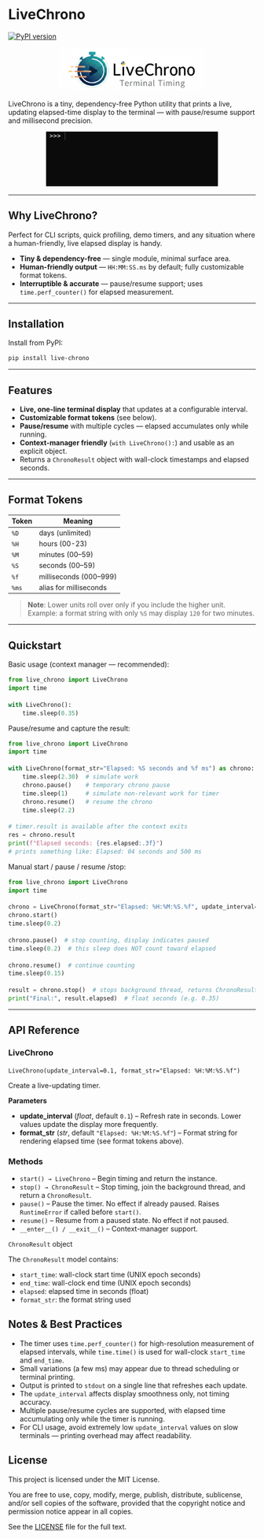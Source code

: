 # LiveChrono
[![PyPI version](https://img.shields.io/pypi/v/live-chrono.svg)](https://pypi.org/project/live-chrono/)

<p align="center">
    <img src="https://raw.githubusercontent.com/turonlab/LiveChrono/master/assets/logo-default.png" alt="LiveChrono logo" width="300" style="border-radius: 5px;">
</p>

LiveChrono is a tiny, dependency-free Python utility that prints a live, updating elapsed-time display to the terminal — with pause/resume support and millisecond precision.

<p align="center">
    <img src="https://raw.githubusercontent.com/turonlab/LiveChrono/master/assets/demo.gif" alt="Demo of LiveChrono in action" width="350">
</p>

---

## Why LiveChrono?

Perfect for CLI scripts, quick profiling, demo timers, and any situation where a human-friendly, live elapsed display is handy.

- **Tiny & dependency-free** — single module, minimal surface area.
- **Human-friendly output** — `HH:MM:SS.ms` by default; fully customizable format tokens.
- **Interruptible & accurate** — pause/resume support; uses `time.perf_counter()` for elapsed measurement.

---


## Installation

Install from PyPI:

```bash
pip install live-chrono
```

---

## Features

- **Live, one-line terminal display** that updates at a configurable interval.
- **Customizable format tokens** (see below).
- **Pause/resume** with multiple cycles — elapsed accumulates only while running.
- **Context-manager friendly** (`with LiveChrono():`) and usable as an explicit object.
- Returns a `ChronoResult` object with wall-clock timestamps and elapsed seconds.

---

## Format Tokens

| Token | Meaning                |
| ----- |------------------------|
| `%D`  | days (unlimited)       |
| `%H`  | hours (00-23)          |
| `%M`  | minutes (00–59)        |
| `%S`  | seconds (00–59)        |
| `%f`  | milliseconds (000–999) |
| `%ms` | alias for milliseconds |

> **Note**: Lower units roll over only if you include the higher unit.  
> Example: a format string with only `%S` may display `120` for two minutes.

---

## Quickstart

Basic usage (context manager — recommended):

```python
from live_chrono import LiveChrono
import time

with LiveChrono():
    time.sleep(0.35)
```

Pause/resume and capture the result:

```python
from live_chrono import LiveChrono
import time

with LiveChrono(format_str="Elapsed: %S seconds and %f ms") as chrono:
    time.sleep(2.30)  # simulate work
    chrono.pause()    # temporary chrono pause  
    time.sleep(1)     # simulate non-relevant work for timer
    chrono.resume()   # resume the chrono  
    time.sleep(2.2)

# timer.result is available after the context exits
res = chrono.result
print(f"Elapsed seconds: {res.elapsed:.3f}")
# prints something like: Elapsed: 04 seconds and 500 ms
```

Manual start / pause / resume /stop:

```python
from live_chrono import LiveChrono
import time

chrono = LiveChrono(format_str="Elapsed: %H:%M:%S.%f", update_interval=0.05)
chrono.start()
time.sleep(0.2)

chrono.pause()  # stop counting, display indicates paused
time.sleep(0.2)  # this sleep does NOT count toward elapsed

chrono.resume()  # continue counting
time.sleep(0.15)

result = chrono.stop()  # stops background thread, returns ChronoResult
print("Final:", result.elapsed)  # float seconds (e.g. 0.35)
```

---

## API Reference

### LiveChrono

`LiveChrono(update_interval=0.1, format_str="Elapsed: %H:%M:%S.%f")`

Create a live-updating timer.

**Parameters**  
- **update_interval** (*float*, default `0.1`) – Refresh rate in seconds. Lower values update the display more frequently.  
- **format_str** (*str*, default `"Elapsed: %H:%M:%S.%f"`) – Format string for rendering elapsed time (see format tokens above).

### Methods

- `start() → LiveChrono` – Begin timing and return the instance.  
- `stop() → ChronoResult` – Stop timing, join the background thread, and return a `ChronoResult`.  
- `pause()` – Pause the timer. No effect if already paused. Raises `RuntimeError` if called before `start()`.  
- `resume()` – Resume from a paused state. No effect if not paused.  
- `__enter__() / __exit__()` – Context-manager support.  

`ChronoResult` object

The `ChronoResult` model contains:

- `start_time`: wall-clock start time (UNIX epoch seconds)
- `end_time`: wall-clock end time (UNIX epoch seconds)
- `elapsed`: elapsed time in seconds (float)
- `format_str`: the format string used

## Notes & Best Practices

- The timer uses `time.perf_counter()` for high-resolution measurement of elapsed intervals, while `time.time()` is 
  used for wall-clock `start_time` and `end_time`.
- Small variations (a few ms) may appear due to thread scheduling or terminal printing.
- Output is printed to `stdout` on a single line that refreshes each update.
- The `update_interval` affects display smoothness only, not timing accuracy. 
- Multiple pause/resume cycles are supported, with elapsed time accumulating only while the timer is running.
- For CLI usage, avoid extremely low `update_interval` values on slow terminals — printing overhead may affect readability.

## License

This project is licensed under the MIT License.

You are free to use, copy, modify, merge, publish, distribute, sublicense,
and/or sell copies of the software, provided that the copyright notice
and permission notice appear in all copies.

See the [LICENSE](https://github.com/TuronLab/LiveChrono/blob/master/LICENSE)
 file for the full text.
